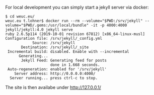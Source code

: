 For local development you can simply start a jekyll server via docker:

```
$ cd weuc.eu/
weuc.eu t.lohner$ docker run --rm --volume="$PWD:/srv/jekyll" --volume="$PWD/.gems:/usr/local/bundle" -it -p 4000:4000 jekyll/jekyll:4.0 jekyll serve
ruby 2.6.5p114 (2019-10-01 revision 67812) [x86_64-linux-musl]
Configuration file: /srv/jekyll/_config.yml
            Source: /srv/jekyll
       Destination: /srv/jekyll/_site
 Incremental build: disabled. Enable with --incremental
      Generating...
       Jekyll Feed: Generating feed for posts
                    done in 1.668 seconds.
 Auto-regeneration: enabled for '/srv/jekyll'
    Server address: http://0.0.0.0:4000/
  Server running... press ctrl-c to stop.
  ```

  The site is then availabe under http://127.0.0.1/

  